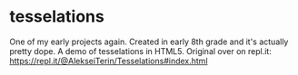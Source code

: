 # tesselations
One of my early projects again. Created in early 8th grade and it's actually pretty dope. A demo of tesselations in HTML5. Original over on repl.it: https://repl.it/@AlekseiTerin/Tesselations#index.html
